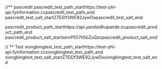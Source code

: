 //** pascredit
pascredit_test_path_starthttps://test-phl-api.fyinformation.ccpascredit_test_path_end
pascredit_test_salt_startZ7EiDf3WE92JywDspascredit_test_salt_end

pascredit_product_path_starthttps://api.yandsidhupande.icupascredit_product_path_end
pascredit_product_salt_startxemP557ti5bZuQzcpascredit_product_salt_end




// ** Test
xiongbingtest_test_path_starthttps://test-phl-api.fyinformation.ccxiongbingtest_test_path_end
xiongbingtest_test_salt_startZ7EiDf3WE92JywDsxiongbingtest_test_salt_end

